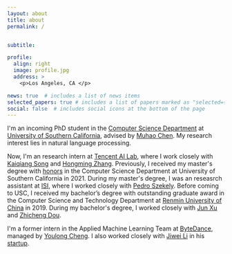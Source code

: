 ```yaml
---
layout: about
title: about
permalink: /


subtitle: 

profile:
  align: right
  image: profile.jpg
  address: >
    <p>Los Angeles, CA </p>

news: true  # includes a list of news items
selected_papers: true # includes a list of papers marked as "selected={true}"
social: false  # includes social icons at the bottom of the page
---
```


I'm an incoming PhD student in the [Computer Science Department](https://www.cs.usc.edu/) at [University of Southern California](https://www.usc.edu/), advised by [Muhao Chen](https://muhaochen.github.io).
My research interest lies in natural language processing. 

Now, I'm an research intern at [Tencent AI Lab](https://ai.tencent.com/ailab/nlp/en/index.html), where I work closely with [Kaiqiang Song](https://scholar.google.com/citations?user=PHoJwakAAAAJ&hl=en) and [Hongming Zhang](https://panda0881.github.io/Hongming_Homepage/).
Previously, I received my master's degree with [honors](https://www.cs.usc.edu/academic-programs/masters/cs_ms_honors/) in the Computer Science Department at University of Southern California in 2021. During my master's degree, I was an reseasrch assistant at [ISI](https://www.isi.edu/), where I worked closely with [Pedro Szekely](https://usc-isi-i2.github.io/szekely/).
Before coming to USC, I received my bachelor’s degree with outstanding graduate award in the Computer Science and Technology Department at [Renmin University of China](https://www.ruc.edu.cn/en) in 2019. During my bachelor's degree, I worked closely with [Jun Xu](https://scholar.google.com/citations?user=su14mcEAAAAJ) and [Zhicheng Dou](http://dou.playbigdata.com/).

I'm a former intern in the Applied Machine Learning Team at [ByteDance](https://www.bytedance.com/en/), managed by [Youlong Cheng](https://www.linkedin.com/in/youlongcheng/).
I also worked closely with [Jiwei Li](https://nlp.stanford.edu/~bdlijiwei/) in his [startup](https://www.shannonai.com/en).
